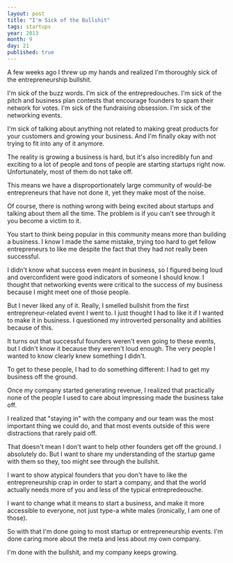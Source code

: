 ```yaml
---
layout: post
title: "I'm Sick of the Bullshit"
tags: startups
year: 2013
month: 9
day: 21
published: true
---
```


A few weeks ago I threw up my hands and realized I'm thoroughly sick of the entrepreneurship bullshit.

I'm sick of the buzz words. I'm sick of the entrepredouches. I'm sick of the pitch and business plan contests that encourage founders to spam their network for votes. I'm sick of the fundraising obsession. I'm sick of the networking events.

I'm sick of talking about anything not related to making great products for your customers and growing your business. And I'm finally okay with not trying to fit into any of it anymore.

The reality is growing a business is hard, but it's also incredibly fun and exciting to a lot of people and tons of people are starting startups right now. Unfortunately, most of them do not take off.

This means we have a disproportionately large community of would-be entrepreneurs that have not done it, yet they make most of the noise.

Of course, there is nothing wrong with being excited about startups and talking about them all the time. The problem is if you can't see through it you become a victim to it.

You start to think being popular in this community means more than building a business. I know I made the same mistake, trying too hard to get fellow entrepreneurs to like me despite the fact that they had not really been successful.

I didn't know what success even meant in business, so I figured being loud and overconfident were good indicators of someone I should know. I thought that networking events were critical to the success of my business because I might meet one of those people.

But I never liked any of it. Really, I smelled bullshit from the first entrepreneur-related event I went to. I just thought I had to like it if I wanted to make it in business. I questioned my introverted personality and abilities because of this.

It turns out that successful founders weren't even going to these events, but I didn't know it because they weren't loud enough. The very people I wanted to know clearly knew something I didn't.

To get to these people, I had to do something different: I had to get my business off the ground.

Once my company started generating revenue, I realized that practically none of the people I used to care about impressing made the business take off.

I realized that "staying in" with the company and our team was the most important thing we could do, and that most events outside of this were distractions that rarely paid off.

That doesn't mean I don't want to help other founders get off the ground. I absolutely do. But I want to share my understanding of the startup game with them so they, too might see through the bullshit.

I want to show atypical founders that you don't have to like the entrepreneurship crap in order to start a company, and that the world actually needs more of you and less of the typical entrepredeouche.

I want to change what it means to start a business, and make it more accessible to everyone, not just type-a white males (ironically, I am one of those).

So with that I'm done going to most startup or entrepreneurship events. I'm done caring more about the meta and less about my own company.

I'm done with the bullshit, and my company keeps growing.





